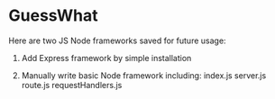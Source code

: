 GuessWhat
=========
Here are two JS Node frameworks saved for future usage:


1. Add Express framework by simple installation


2. Manually write basic Node framework including: index.js server.js route.js requestHandlers.js
